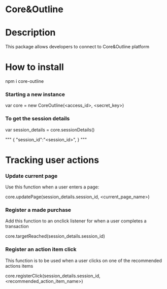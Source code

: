 # Core&Outline 

# Description
This package allows developers to connect to Core&Outline platform

# How to install

npm i core-outline

### Starting a new instance

var core = new CoreOutline(<access_id>, <secret_key>)

### To get the session details
var session_details = core.sessionDetails()

"""
{
    "session_id":"<session_id>",
}
"""
# Tracking user actions
### Update current page

Use this function when a user enters a page:

core.updatePage(session_details.session_id, <current_page_name>)

### Register a made purchase

Add this function to an onclick listener for when a user completes a transaction

core.targetReached(session_details.session_id)

### Register an action item click

This function is to be used when a user clicks on one of the recommended actions items

core.registerClick(session_details.session_id, <recommended_action_item_name>)




